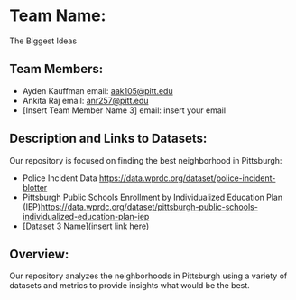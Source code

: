 # Team Name: 

The Biggest Ideas

## Team Members:

- Ayden Kauffman email: aak105@pitt.edu
- Ankita Raj email: anr257@pitt.edu
- [Insert Team Member Name 3] email: insert your email

## Description and Links to Datasets:

Our repository is focused on finding the best neighborhood in Pittsburgh:

- Police Incident Data https://data.wprdc.org/dataset/police-incident-blotter
- Pittsburgh Public Schools Enrollment by Individualized Education Plan (IEP)https://data.wprdc.org/dataset/pittsburgh-public-schools-individualized-education-plan-iep
- [Dataset 3 Name](insert link here)



## Overview:

Our repository analyzes the neighborhoods in Pittsburgh using a variety of datasets and metrics to provide insights what would be the best.
